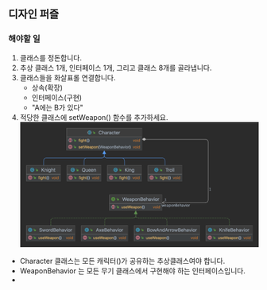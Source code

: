 ## 디자인 퍼즐

### 해야할 일
1. 클래스를 정돈합니다.
2. 추상 클래스 1개, 인터페이스 1개, 그리고 클래스 8개를 골라냅니다. 
3. 클래스들을 화살표롤 연결합니다.
    - 상속(확장)
    - 인터페이스(구현)
    - "A에는 B가 있다"
4. 적당한 클래스에 setWeapon() 함수를 추가하세요.
![img.png](img.png)

- Character 클래스는 모든 캐릭터()가 공유하는 추상클래스여야 합니다.
- WeaponBehavior 는 모든 무기 클래스에서 구현해야 하는 인터페이스입니다.
- 